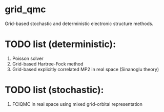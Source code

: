 # grid_qmc

Grid-based stochastic and deterministic electronic structure methods.

# TODO list (deterministic):
1. Poisson solver
2. Grid-based Hartree-Fock method
3. Grid-based explicitly correlated MP2 in real space (Sinanoglu theory)

# TODO list (stochastic):
1. FCIQMC in real space using mixed grid-orbital representation
